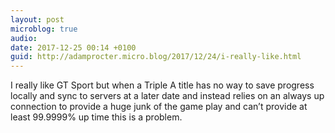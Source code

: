 ```yaml
---
layout: post
microblog: true
audio: 
date: 2017-12-25 00:14 +0100
guid: http://adamprocter.micro.blog/2017/12/24/i-really-like.html
---
```

I really like GT Sport but when a Triple A title has no way to save progress locally and sync to servers at a later date and instead relies on an always up connection to provide a huge junk of the game play and can’t provide at least 99.9999% up time this is a problem. 
